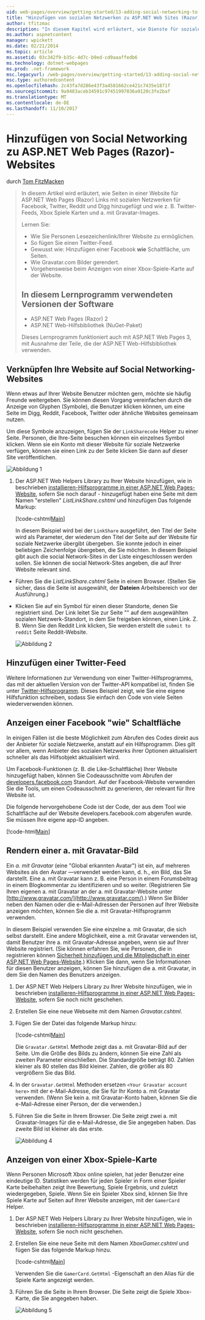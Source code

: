 ```yaml
---
uid: web-pages/overview/getting-started/13-adding-social-networking-to-your-web-site
title: "Hinzufügen von sozialen Netzwerken zu ASP.NET Web Sites (Razor) Seiten | Microsoft Docs"
author: tfitzmac
description: "In diesem Kapitel wird erläutert, wie Dienste für soziale Netzwerke Ihrer Website integriert werden. In diesem Kapitel erfahren Sie, wie Besucher Lesezeichenlink/Ihrer Website..."
ms.author: aspnetcontent
manager: wpickett
ms.date: 02/21/2014
ms.topic: article
ms.assetid: 03c342f9-b35c-4d7c-b9ed-cd9aaaffedb6
ms.technology: dotnet-webpages
ms.prod: .net-framework
msc.legacyurl: /web-pages/overview/getting-started/13-adding-social-networking-to-your-web-site
msc.type: authoredcontent
ms.openlocfilehash: 2c43fa7d286e43f3a4581662ce421c7435e1871f
ms.sourcegitcommit: 9a9483aceb34591c97451997036a9120c3fe2baf
ms.translationtype: MT
ms.contentlocale: de-DE
ms.lasthandoff: 11/10/2017
---
```

<a name="adding-social-networking-to-aspnet-web-pages-razor-sites"></a>Hinzufügen von Social Networking zu ASP.NET Web Pages (Razor)-Websites
====================
durch [Tom FitzMacken](https://github.com/tfitzmac)

> In diesem Artikel wird erläutert, wie Seiten in einer Website für ASP.NET Web Pages (Razor) Links mit sozialen Netzwerken für Facebook, Twitter, Reddit und Digg hinzugefügt und wie z. B. Twitter-Feeds, Xbox Spiele Karten und a. mit Gravatar-Images.
> 
> Lernen Sie:
> 
> - Wie Sie Personen Lesezeichenlink/Ihrer Website zu ermöglichen.
> - So fügen Sie einen Twitter-Feed.
> - Gewusst wie: Hinzufügen einer Facebook **wie** Schaltfläche, um Seiten.
> - Wie Gravatar.com Bilder gerendert.
> - Vorgehensweise beim Anzeigen von einer Xbox-Spiele-Karte auf der Website.
>   
> 
> ## <a name="software-versions-used-in-the-tutorial"></a>In diesem Lernprogramm verwendeten Versionen der Software
> 
> 
> - ASP.NET Web Pages (Razor) 2
> - ASP.NET Web-Hilfsbibliothek (NuGet-Paket)
>   
> 
> Dieses Lernprogramm funktioniert auch mit ASP.NET Web Pages 3, mit Ausnahme der Teile, die der ASP.NET Web-Hilfsbibliothek verwenden.


<a id="Linking_Your_Website"></a>
## <a name="linking-your-website-on-social-networking-sites"></a>Verknüpfen Ihre Website auf Social Networking-Websites

Wenn etwas auf Ihrer Website Benutzer möchten gern, möchte sie häufig Freunde weitergeben. Sie können diesen Vorgang vereinfachen durch die Anzeige von Glyphen (Symbole), die Benutzer klicken können, um eine Seite im Digg, Reddit, Facebook, Twitter oder ähnliche Websites gemeinsam nutzen.

Um diese Symbole anzuzeigen, fügen Sie der `LinkSharecode` Helper zu einer Seite. Personen, die Ihre-Seite besuchen können ein einzelnes Symbol klicken. Wenn sie ein Konto mit dieser Website für soziale Netzwerke verfügen, können sie einen Link zu der Seite klicken Sie dann auf dieser Site veröffentlichen.

![Abbildung 1](13-adding-social-networking-to-your-web-site/_static/image1.jpg)

1. Der ASP.NET Web Helpers Library zu Ihrer Website hinzufügen, wie in beschrieben [installieren-Hilfsprogramme in einer ASP.NET Web Pages-Website](https://go.microsoft.com/fwlink/?LinkId=252372), sofern Sie noch darauf - hinzugefügt haben eine Seite mit dem Namen "erstellen" *ListLinkShare.cshtml* und hinzufügen Das folgende Markup:

    [!code-cshtml[Main](13-adding-social-networking-to-your-web-site/samples/sample1.cshtml)]

    In diesem Beispiel wird bei der `LinkShare` ausgeführt, den Titel der Seite wird als Parameter, der wiederum den Titel der Seite auf der Website für soziale Netzwerke übergibt übergeben. Sie konnte jedoch in einer beliebigen Zeichenfolge übergeben, die Sie möchten. In diesem Beispiel gibt auch die social Network-Sites in der Liste eingeschlossen werden sollen. Sie können die social Network-Sites angeben, die auf Ihrer Website relevant sind.
- Führen Sie die *ListLinkShare.cshtml* Seite in einem Browser. (Stellen Sie sicher, dass die Seite ist ausgewählt, der **Dateien** Arbeitsbereich vor der Ausführung.)
- Klicken Sie auf ein Symbol für einen dieser Standorte, denen Sie registriert sind. Der Link leitet Sie zur Seite "" auf dem ausgewählten sozialen Netzwerk-Standort, in dem Sie freigeben können, einen Link. Z. B. Wenn Sie den Reddit Link klicken, Sie werden erstellt die `submit to reddit` Seite Reddit-Website.

    ![Abbildung 2](13-adding-social-networking-to-your-web-site/_static/image2.jpg)

<a id="Adding_a_Twitter_Feed"></a>
## <a name="adding-a-twitter-feed"></a>Hinzufügen einer Twitter-Feed

Weitere Informationen zur Verwendung von einer Twitter-Hilfsprogramms, das mit der aktuellen Version von der Twitter-API kompatibel ist, finden Sie unter [Twitter-Hilfsprogramm](../ui-layouts-and-themes/twitter-helper.md). Dieses Beispiel zeigt, wie Sie eine eigene Hilfsfunktion schreiben, sodass Sie einfach den Code von viele Seiten wiederverwenden können.

<a id="Displaying_a_Facebook_Button"></a>
## <a name="displaying-a-facebook-quotlikequot-button"></a>Anzeigen einer Facebook &quot;wie&quot; Schaltfläche

In einigen Fällen ist die beste Möglichkeit zum Abrufen des Codes direkt aus der Anbieter für soziale Netzwerke, anstatt auf ein Hilfsprogramm. Dies gilt vor allem, wenn Anbieter des sozialen Netzwerks ihrer Optionen aktualisiert schneller als das Hilfsobjekt aktualisiert wird.

Um Facebook-Funktionen (z. B. die Like-Schaltfläche) Ihrer Website hinzugefügt haben, können Sie Codeausschnitte vom Abrufen der [developers.facebook.com](https://developers.facebook.com/) Standort. Auf der Facebook-Website verwenden Sie die Tools, um einen Codeausschnitt zu generieren, der relevant für Ihre Website ist.

Die folgende hervorgehobene Code ist der Code, der aus dem Tool wie Schaltfläche auf der Website developers.facebook.com abgerufen wurde. Sie müssen Ihre eigene app-ID angeben.

[!code-html[Main](13-adding-social-networking-to-your-web-site/samples/sample2.html?highlight=7-14,16-17)]

<a id="Rendering_a_Gravatar_Image"></a>
## <a name="rendering-a-gravatar-image"></a>Rendern einer a. mit Gravatar-Bild

Ein *a. mit Gravatar* (eine &quot;Global erkannten Avatar&quot;) ist ein, auf mehreren Websites als den Avatar &#8212;verwendet werden kann, d. h., ein Bild, das Sie darstellt. Eine a. mit Gravatar kann z. B. eine Person in einem Forumsbeitrag in einem Blogkommentar zu identifizieren und so weiter. (Registrieren Sie Ihren eigenen a. mit Gravatar an der a. mit Gravatar-Website unter [http://www.gravatar.com/](http://www.gravatar.com/).) Wenn Sie Bilder neben den Namen oder die e-Mail-Adressen der Personen auf Ihrer Website anzeigen möchten, können Sie die a. mit Gravatar-Hilfsprogramm verwenden.

In diesem Beispiel verwenden Sie eine einzelne a. mit Gravatar, die sich selbst darstellt. Eine andere Möglichkeit, eine a. mit Gravatar verwenden ist, damit Benutzer ihre a. mit Gravatar-Adresse angeben, wenn sie auf Ihrer Website registriert. (Sie können erfahren Sie, wie Personen, die in registrieren können [Sicherheit hinzufügen und die Mitgliedschaft in einer ASP.NET Web Pages-Website](https://go.microsoft.com/fwlink/?LinkId=202904).) Klicken Sie dann, wenn Sie Informationen für diesen Benutzer anzeigen, können Sie hinzufügen die a. mit Gravatar, in dem Sie den Namen des Benutzers anzeigen.

1. Der ASP.NET Web Helpers Library zu Ihrer Website hinzufügen, wie in beschrieben [installieren-Hilfsprogramme in einer ASP.NET Web Pages-Website](https://go.microsoft.com/fwlink/?LinkId=252372), sofern Sie noch nicht geschehen.
2. Erstellen Sie eine neue Webseite mit dem Namen *Gravatar.cshtml*.
3. Fügen Sie der Datei das folgende Markup hinzu: 

    [!code-cshtml[Main](13-adding-social-networking-to-your-web-site/samples/sample3.cshtml)]

    Die `Gravatar.GetHtml` Methode zeigt das a. mit Gravatar-Bild auf der Seite. Um die Größe des Bilds zu ändern, können Sie eine Zahl als zweiten Parameter einschließen. Die Standardgröße beträgt 80. Zahlen kleiner als 80 stellen das Bild kleiner. Zahlen, die größer als 80 vergrößern Sie das Bild.
4. In der `Gravatar.GetHtml` Methoden ersetzen `<Your Gravatar account here>` mit der e-Mail-Adresse, die Sie für Ihr Konto a. mit Gravatar verwenden. (Wenn Sie kein a. mit Gravatar-Konto haben, können Sie die e-Mail-Adresse einer Person, der die verwenden.)
5. Führen Sie die Seite in Ihrem Browser. Die Seite zeigt zwei a. mit Gravatar-Images für die e-Mail-Adresse, die Sie angegeben haben. Das zweite Bild ist kleiner als das erste. 

    ![Abbildung 4](13-adding-social-networking-to-your-web-site/_static/image3.jpg)

<a id="Displaying_an_Xbox_Gamer_Card"></a>
## <a name="displaying-an-xbox-gamer-card"></a>Anzeigen von einer Xbox-Spiele-Karte

Wenn Personen Microsoft Xbox online spielen, hat jeder Benutzer eine eindeutige ID. Statistiken werden für jeden Spieler in Form einer Spieler Karte beibehalten zeigt ihre Bewertung, Spiele Ergebnis, und zuletzt wiedergegeben, Spiele. Wenn Sie ein Spieler Xbox sind, können Sie Ihre Spiele Karte auf Seiten auf Ihrer Website anzeigen, mit der `GamerCard` Helper.

1. Der ASP.NET Web Helpers Library zu Ihrer Website hinzufügen, wie in beschrieben [installieren-Hilfsprogramme in einer ASP.NET Web Pages-Website](https://go.microsoft.com/fwlink/?LinkId=252372), sofern Sie noch nicht geschehen.
2. Erstellen Sie eine neue Seite mit dem Namen *XboxGamer.cshtml* und fügen Sie das folgende Markup hinzu.

    [!code-cshtml[Main](13-adding-social-networking-to-your-web-site/samples/sample4.cshtml)]

    Verwenden Sie die `GamerCard.GetHtml` -Eigenschaft an den Alias für die Spiele Karte angezeigt werden.
3. Führen Sie die Seite in Ihrem Browser. Die Seite zeigt die Spiele Xbox-Karte, die Sie angegeben haben.

    ![Abbildung 5](13-adding-social-networking-to-your-web-site/_static/image4.jpg)
